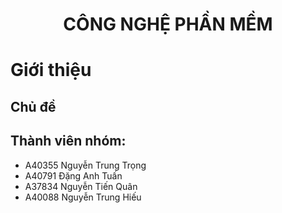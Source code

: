 <div align="center">
  
# CÔNG NGHỆ PHẦN MỀM 
</div>

# Giới thiệu

## Chủ đề

## Thành viên nhóm:
- A40355 Nguyễn Trung Trọng
- A40791 Đặng Anh Tuấn
- A37834 Nguyễn Tiến Quân
- A40088 Nguyễn Trung Hiếu
